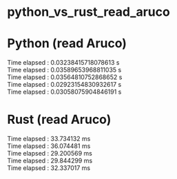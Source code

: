 # python_vs_rust_read_aruco

# Python (read Aruco)

Time elapsed : 0.03238415718078613 s<br>
Time elapsed : 0.03589653968811035 s<br>
Time elapsed : 0.03564810752868652 s<br>
Time elapsed : 0.02923154830932617 s<br>
Time elapsed : 0.03058075904846191 s<br>

# Rust (read Aruco)

Time elapsed : 33.734132 ms<br>
Time elapsed : 36.074481 ms<br>
Time elapsed : 29.200569 ms<br>
Time elapsed : 29.844299 ms<br>
Time elapsed : 32.337017 ms<br>
